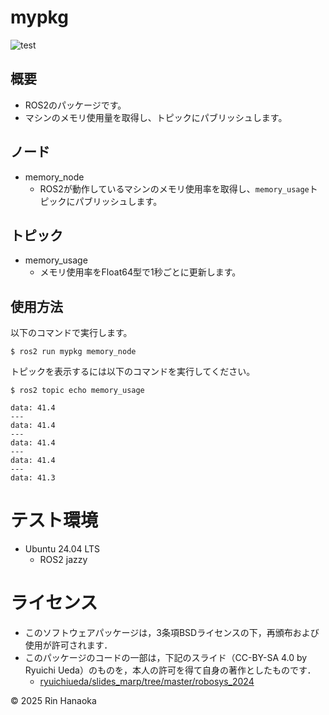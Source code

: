 # mypkg

![test](https://github.com/onlydcx/mypkg/actions/workflows/test.yml/badge.svg)

## 概要

- ROS2のパッケージです。
- マシンのメモリ使用量を取得し、トピックにパブリッシュします。

## ノード

- memory_node
    - ROS2が動作しているマシンのメモリ使用率を取得し、```memory_usage```トピックにパブリッシュします。

## トピック

- memory_usage
    - メモリ使用率をFloat64型で1秒ごとに更新します。

## 使用方法

以下のコマンドで実行します。

```
$ ros2 run mypkg memory_node
```

トピックを表示するには以下のコマンドを実行してください。

```
$ ros2 topic echo memory_usage
```

```
data: 41.4
---
data: 41.4
---
data: 41.4
---
data: 41.4
---
data: 41.3
```

# テスト環境

- Ubuntu 24.04 LTS
    - ROS2 jazzy 

# ライセンス

- このソフトウェアパッケージは，3条項BSDライセンスの下，再頒布および使用が許可されます．
- このパッケージのコードの一部は，下記のスライド（CC-BY-SA 4.0 by Ryuichi Ueda）のものを，本人の許可を得て自身の著作としたものです．
    - [ryuichiueda/slides_marp/tree/master/robosys_2024](https://github.com/ryuichiueda/slides_marp/tree/master/robosys2024)

© 2025 Rin Hanaoka